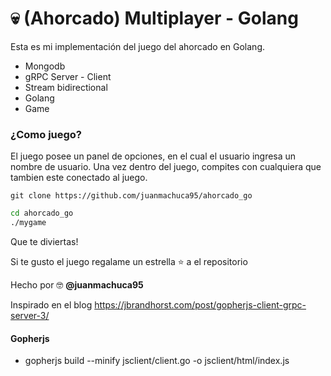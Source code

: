 # 💀 (Ahorcado) Multiplayer - Golang

Esta es mi implementación del juego del ahorcado en Golang.

* Mongodb
* gRPC Server - Client 
* Stream bidirectional 
* Golang
* Game


### ¿Como juego?
El juego posee un panel de opciones, en el cual el usuario ingresa un nombre de usuario. 
Una vez dentro del juego, compites con cualquiera que tambien este conectado al juego.

```git clone https://github.com/juanmachuca95/ahorcado_go```

```bash
cd ahorcado_go
./mygame
```

Que te diviertas!

Si te gusto el juego regalame un estrella ⭐ a el repositorio

Hecho por 🤓 <b>@juanmachuca95</b>

Inspirado en el blog https://jbrandhorst.com/post/gopherjs-client-grpc-server-3/ 

#### Gopherjs
* gopherjs build --minify jsclient/client.go -o jsclient/html/index.js